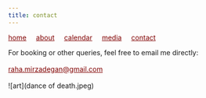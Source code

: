 ```yaml
---
title: contact
---
```

<style>
a { color: maroon; } 
</style>
[home](/)&nbsp;&nbsp;&nbsp;&nbsp; [about](/about)&nbsp;&nbsp;&nbsp;&nbsp; [calendar](/calendar)&nbsp;&nbsp;&nbsp;&nbsp; [media](/media)&nbsp;&nbsp;&nbsp;&nbsp; [contact](/contact)

For booking or other queries, feel free to email me directly:<br>
<br>
raha.mirzadegan@gmail.com<br>
<br>
![art](dance of death.jpeg)

